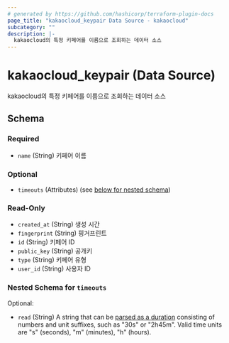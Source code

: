 ```yaml
---
# generated by https://github.com/hashicorp/terraform-plugin-docs
page_title: "kakaocloud_keypair Data Source - kakaocloud"
subcategory: ""
description: |-
  kakaocloud의 특정 키페어를 이름으로 조회하는 데이터 소스
---
```


# kakaocloud_keypair (Data Source)

kakaocloud의 특정 키페어를 이름으로 조회하는 데이터 소스



<!-- schema generated by tfplugindocs -->
## Schema

### Required

- `name` (String) 키페어 이름

### Optional

- `timeouts` (Attributes) (see [below for nested schema](#nestedatt--timeouts))

### Read-Only

- `created_at` (String) 생성 시간
- `fingerprint` (String) 핑거프린트
- `id` (String) 키페어 ID
- `public_key` (String) 공개키
- `type` (String) 키페어 유형
- `user_id` (String) 사용자 ID

<a id="nestedatt--timeouts"></a>
### Nested Schema for `timeouts`

Optional:

- `read` (String) A string that can be [parsed as a duration](https://pkg.go.dev/time#ParseDuration) consisting of numbers and unit suffixes, such as "30s" or "2h45m". Valid time units are "s" (seconds), "m" (minutes), "h" (hours).
